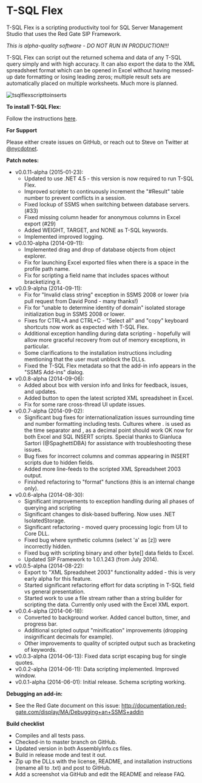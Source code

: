 T-SQL Flex
==========

T-SQL Flex is a scripting productivity tool for SQL Server Management Studio that uses the Red Gate SIP Framework.

*This is alpha-quality software - DO NOT RUN IN PRODUCTION!!!*

T-SQL Flex can script out the returned schema and data of any T-SQL query simply and with high accuracy.  It can also export the data to the XML spreadsheet format which can be opened in Excel without having messed-up date formatting or losing leading zeros; multiple result sets are automatically placed on multiple worksheets.  Much more is planned.

![tsqlflexscripttoinserts](https://cloud.githubusercontent.com/assets/3755379/4175774/d1b0772e-35e4-11e4-975c-12df856bd9e2.gif)

**To install T-SQL Flex:**

Follow the instructions [here](https://github.com/nycdotnet/TSqlFlex/blob/master/InstallationInstructions.md).

**For Support**

Please either create issues on GitHub, or reach out to Steve on Twitter at [@nycdotnet](https://twitter.com/nycdotnet).

**Patch notes:**
  * v0.0.11-alpha (2015-01-23):
      * Updated to use .NET 4.5 - this version is now required to run T-SQL Flex.
	  * Improved scripter to continuously increment the "#Result" table number to prevent conflicts in a session.
      * Fixed lockup of SSMS when switching between database servers. (#33)
      * Fixed missing column header for anonymous columns in Excel export (#29)
	  * Added WEIGHT, TARGET, and NONE as T-SQL keywords.
      * Implemented improved logging.
  * v0.0.10-alpha (2014-09-11):
      * Implemented drag and drop of database objects from object explorer.
      * Fix for launching Excel exported files when there is a space in the profile path name.
      * Fix for scripting a field name that includes spaces without bracketizing it.
  * v0.0.9-alpha (2014-09-11):
      * Fix for "Invalid class string" exception in SSMS 2008 or lower (via pull request from David Pond - many thanks!)
      * Fix for "unable to determine identity of domain" isolated storage initialization bug in SSMS 2008 or lower.
      * Fixes for CTRL+A and CTRL+C - "Select all" and "copy" keyboard shortcuts now work as expected with T-SQL Flex.
      * Additional exception handling during data scripting - hopefully will allow more graceful recovery from out of memory exceptions, in particular.
      * Some clarifications to the installation instructions including mentioning that the user must unblock the DLLs.
      * Fixed the T-SQL Flex metadata so that the add-in info appears in the "SSMS Add-ins" dialog.
  * v0.0.8-alpha (2014-09-06):
      * Added about box with version info and links for feedback, issues, and updates.
	  * Added button to open the latest scripted XML spreadsheet in Excel.
	  * Fix for some rare cross-thread UI update issues.
  * v0.0.7-alpha (2014-09-02):
      * Significant bug fixes for internationalization issues surrounding time and number formatting including tests.  Cultures where . is used as the time separator and , as a decimal point should work OK now for both Excel and SQL INSERT scripts.  Special thanks to Gianluca Sartori (@SpaghettiDBA) for assistance with troubleshooting these issues.
	  * Bug fixes for incorrect columns and commas appearing in INSERT scripts due to hidden fields.
	  * Added more line-feeds to the scripted XML Spreadsheet 2003 output.
	  * Finished refactoring to "format" functions (this is an internal change only).
  * v0.0.6-alpha (2014-08-30):
      * Significant improvements to exception handling during all phases of querying and scripting
	  * Significant changes to disk-based buffering.  Now uses .NET IsolatedStorage.
	  * Significant refactoring - moved query processing logic from UI to Core DLL.
	  * Fixed bug where synthetic columns (select 'a' as [z]) were incorrectly hidden.
	  * Fixed bug with scripting binary and other byte[] data fields to Excel.
	  * Updated SIP Framework to 1.0.1.243 (from July 2014).
  * v0.0.5-alpha (2014-08-22):
      * Export to "XML Spreadsheet 2003" functionality added - this is very early alpha for this feature.
      * Started significant refactoring effort for data scripting in T-SQL field vs general presentation.
      * Started work to use a file stream rather than a string builder for scripting the data.  Currently only used with the Excel XML export.
  * v0.0.4-alpha (2014-06-18):
      * Converted to background worker.  Added cancel button, timer, and progress bar.
	  * Additional scripted output "minification" improvements (dropping insignificant decimals for example).
	  * Other improvements to quality of scripted output such as bracketing of keywords.
  * v0.0.3-alpha (2014-06-13): Fixed data script escaping bug for single quotes.
  * v0.0.2-alpha (2014-06-11): Data scripting implemented.  Improved window.
  * v0.0.1-alpha (2014-06-01): Initial release.  Schema scripting working.

**Debugging an add-in:**
  * See the Red Gate document on this issue: http://documentation.red-gate.com/display/MA/Debugging+an+SSMS+addin


**Build checklist**
  * Compiles and all tests pass.
  * Checked-in to master branch on GitHub.
  * Updated version in both AssemblyInfo.cs files.
  * Build in release mode and test it out.
  * Zip up the DLLs with the license, README, and installation instructions (rename all to .txt) and post to GitHub.
  * Add a screenshot via GitHub and edit the README and release FAQ.
